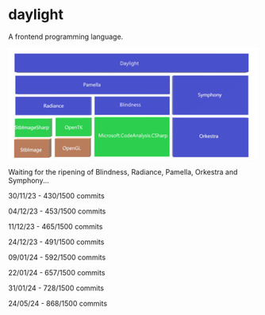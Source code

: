 # daylight
A frontend programming language.

![daylight architecture](./doc/daylight.png)

Waiting for the ripening of Blindness, Radiance, Pamella, Orkestra and Symphony...

30/11/23 - 430/1500 commits

04/12/23 - 453/1500 commits

11/12/23 - 465/1500 commits

24/12/23 - 491/1500 commits

09/01/24 - 592/1500 commits

22/01/24 - 657/1500 commits

31/01/24 - 728/1500 commits

24/05/24 - 868/1500 commits
